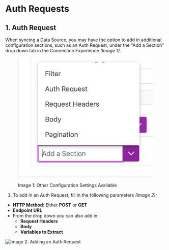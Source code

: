 # Auth Requests

## 1. Auth Request <a href="#1.3.2-auth-request" id="1.3.2-auth-request"></a>

When syncing a Data Source, you may have the option to add in additional configuration sections, such as an Auth Request, under the "Add a Section" drop down tab in the Connection Experience _(Image 1)._

<figure><img src="../../../.gitbook/assets/image (400).png" alt=""><figcaption><p>Image 1: Other Configuration Settings Available </p></figcaption></figure>

1. To add in an Auth Request, fill in the following parameters _(Image 2):_

* **HTTP Method:** Either **POST** or **GET**
* **Endpoint URL**
* From the drop down you can also add in:
  * **Request Headers**
  * **Body**
  * **Variables to Extract**

![Image 2: Adding an Auth Request](https://4280024999-files.gitbook.io/\~/files/v0/b/gitbook-x-prod.appspot.com/o/spaces%2F-M9TgaGdQpt0ZS9aqe1c%2Fuploads%2FVGPOuO77fJ58xq4WNbrr%2Fimage.png?alt=media\&token=e65abbf9-b494-468c-9350-b8bdb5c3cf3e)
